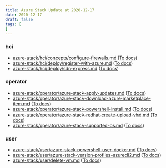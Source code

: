 ```yaml
---
title: Azure Stack Update at 2020-12-17
date: 2020-12-17
draft: false
tags: [
]
---
```


### hci
- [azure-stack/hci/concepts/configure-firewalls.md](https://github.com/MicrosoftDocs/azure-stack-docs/compare/12e88ad..44aa115#diff-1a9cd2daa15d73366cfa3824bf6fb5456f584ccab877ce0a4c76b8e540a0e9ff) ([To docs](https://docs.microsoft.com/en-us/azure-stack/hci/concepts/configure-firewalls?WT.mc_id=AZ-MVP-5003408))
- [azure-stack/hci/deploy/register-with-azure.md](https://github.com/MicrosoftDocs/azure-stack-docs/compare/12e88ad..44aa115#diff-a3683a070950df904508f9b7a77e35a87a75980f569dc27728c36e0a34157016) ([To docs](https://docs.microsoft.com/en-us/azure-stack/hci/deploy/register-with-azure?WT.mc_id=AZ-MVP-5003408))
- [azure-stack/hci/deploy/sdn-express.md](https://github.com/MicrosoftDocs/azure-stack-docs/compare/12e88ad..44aa115#diff-a2e45f91799e62fa30910a0ab8791cf4ac0901508104466d9bd0b62ae97d9952) ([To docs](https://docs.microsoft.com/en-us/azure-stack/hci/deploy/sdn-express?WT.mc_id=AZ-MVP-5003408))
    
### operator
- [azure-stack/operator/azure-stack-apply-updates.md](https://github.com/MicrosoftDocs/azure-stack-docs/compare/12e88ad..44aa115#diff-dd17cdf098fb372aba90d6d39acdddaa1bd698519f79b8ee8d66de6a1ae624ce) ([To docs](https://docs.microsoft.com/en-us/azure-stack/operator/azure-stack-apply-updates?WT.mc_id=AZ-MVP-5003408))
- [azure-stack/operator/azure-stack-download-azure-marketplace-item.md](https://github.com/MicrosoftDocs/azure-stack-docs/compare/12e88ad..44aa115#diff-f7e1f470eae34ab0f257bda01f005cd5843ed6e6556031270d35bfc5a997f22b) ([To docs](https://docs.microsoft.com/en-us/azure-stack/operator/azure-stack-download-azure-marketplace-item?WT.mc_id=AZ-MVP-5003408))
- [azure-stack/operator/azure-stack-powershell-install.md](https://github.com/MicrosoftDocs/azure-stack-docs/compare/12e88ad..44aa115#diff-e17f0e5be091f38798d1d7fc36d5e4fcf0cf696c815b15f6176becd28a87bbfb) ([To docs](https://docs.microsoft.com/en-us/azure-stack/operator/azure-stack-powershell-install?WT.mc_id=AZ-MVP-5003408))
- [azure-stack/operator/azure-stack-redhat-create-upload-vhd.md](https://github.com/MicrosoftDocs/azure-stack-docs/compare/12e88ad..44aa115#diff-334125e93ca5f0903a03224204925b32c6d34d66c0d51b1a572bd68997e07c25) ([To docs](https://docs.microsoft.com/en-us/azure-stack/operator/azure-stack-redhat-create-upload-vhd?WT.mc_id=AZ-MVP-5003408))
- [azure-stack/operator/azure-stack-supported-os.md](https://github.com/MicrosoftDocs/azure-stack-docs/compare/12e88ad..44aa115#diff-21f4a914598e60cde89aaa2354e10226650ff3ffc0070482bc5138b9d800529c) ([To docs](https://docs.microsoft.com/en-us/azure-stack/operator/azure-stack-supported-os?WT.mc_id=AZ-MVP-5003408))
    
### user
- [azure-stack/user/azure-stack-powershell-user-docker.md](https://github.com/MicrosoftDocs/azure-stack-docs/compare/12e88ad..44aa115#diff-9691d0e93fee741cb3fee6fb4e861b78fb28162aaacc8f972f977673dca15679) ([To docs](https://docs.microsoft.com/en-us/azure-stack/user/azure-stack-powershell-user-docker?WT.mc_id=AZ-MVP-5003408))
- [azure-stack/user/azure-stack-version-profiles-azurecli2.md](https://github.com/MicrosoftDocs/azure-stack-docs/compare/12e88ad..44aa115#diff-ee81394dca580c5ab45b1e9ad85b8c8ddde59cab42b28038a027acd21a4392fa) ([To docs](https://docs.microsoft.com/en-us/azure-stack/user/azure-stack-version-profiles-azurecli2?WT.mc_id=AZ-MVP-5003408))
- [azure-stack/user/delete-vm.md](https://github.com/MicrosoftDocs/azure-stack-docs/compare/12e88ad..44aa115#diff-2ba867a4a0c178f2ce5085624220937387375033f4ea7d5d4ea95536c083114c) ([To docs](https://docs.microsoft.com/en-us/azure-stack/user/delete-vm?WT.mc_id=AZ-MVP-5003408))
    
